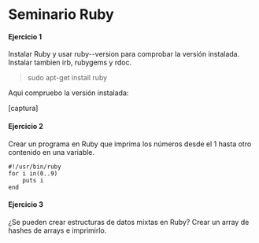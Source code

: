 Seminario Ruby
==============

#### Ejercicio 1

Instalar Ruby y usar ruby--version para comprobar la versión instalada. Instalar tambien irb, rubygems y rdoc.

> sudo apt-get install ruby

Aqui compruebo la versión instalada:

[captura]

#### Ejercicio 2

Crear un programa en Ruby que imprima los números desde el 1 hasta otro contenido en una variable.

    #!/usr/bin/ruby
    for i in(0..9)
        puts i
    end

#### Ejercicio 3

¿Se pueden crear estructuras de datos mixtas en Ruby? Crear un array de hashes de arrays e imprimirlo.

